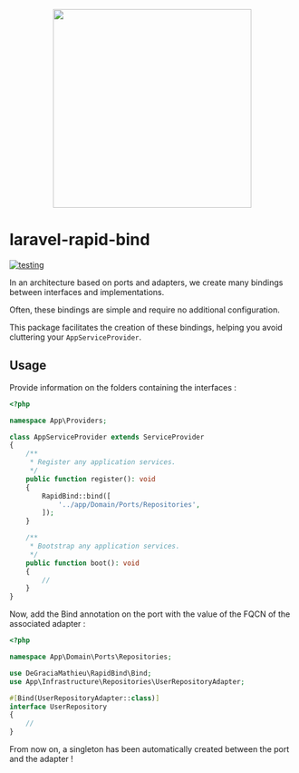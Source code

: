<p align="center">
    <img style='height: 350px' src='https://github.com/DeGraciaMathieu/laravel-rapid-bind/assets/11473997/17e2a556-e081-4889-8ae4-30f074e41686'>
</p>

# laravel-rapid-bind

[![testing](https://github.com/DeGraciaMathieu/laravel-rapid-bind/actions/workflows/testing.yml/badge.svg)](https://github.com/DeGraciaMathieu/laravel-rapid-bind/actions/workflows/testing.yml)

In an architecture based on ports and adapters, we create many bindings between interfaces and implementations.

Often, these bindings are simple and require no additional configuration.

This package facilitates the creation of these bindings, helping you avoid cluttering your `AppServiceProvider`.

## Usage

Provide information on the folders containing the interfaces : 

```php
<?php

namespace App\Providers;

class AppServiceProvider extends ServiceProvider
{
    /**
     * Register any application services.
     */
    public function register(): void
    {
        RapidBind::bind([
            '../app/Domain/Ports/Repositories',
        ]);
    }

    /**
     * Bootstrap any application services.
     */
    public function boot(): void
    {
        //
    }
}
```

Now, add the Bind annotation on the port with the value of the FQCN of the associated adapter :

```php
<?php

namespace App\Domain\Ports\Repositories;

use DeGraciaMathieu\RapidBind\Bind;
use App\Infrastructure\Repositories\UserRepositoryAdapter;

#[Bind(UserRepositoryAdapter::class)]
interface UserRepository
{
    //
}
```

From now on, a singleton has been automatically created between the port and the adapter !


